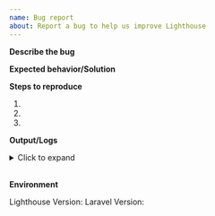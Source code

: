 ```yaml
---
name: Bug report
about: Report a bug to help us improve Lighthouse
---
```


<!-- Please file a bug report only if you identified a problem within Lighthouse.
To get help on an issue or ask a question, consult Stack Overflow or Slack. -->

**Describe the bug**

<!-- In what way is Lighthouse behaving incorrectly or unexpectedly? -->

**Expected behavior/Solution**

<!-- What do you think should happen instead? How could the issue be resolved?-->

**Steps to reproduce**

1.
2.
3.

**Output/Logs**

<details><summary>Click to expand</summary>

```
# Add in log output/error messages here
```

</details></br>

**Environment**

Lighthouse Version:
Laravel Version:
